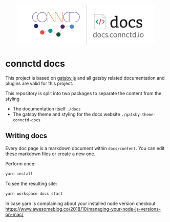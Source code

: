 <p align="center">
  <a href="https://docs.connctd.io">
    <img alt="connctd docs" src="./.github/connctd-docs-banner.png" />
  </a>
</p>

# connctd docs

This project is based on [gatsby.js](https://www.gatsbyjs.org/docs/) and all gatsby related
documentation and plugins are valid for this project.

This repository is split into two packages to separate the content from the styling

- The documentation itself `./docs`
- The gatsby theme and styling for the docs website `./gatsby-theme-connctd-docs`

## Writing docs

Every doc page is a markdown document within `docs/content`. You can edit these markdown files
or create a new one.

Perform once:
```sh
yarn install
```

To see the resulting site:

```sh
yarn workspace docs start
```

In case yarn is complaining about your installed node version checkout https://www.awesomeblog.co/2018/10/managing-your-node-js-versions-on-mac/
